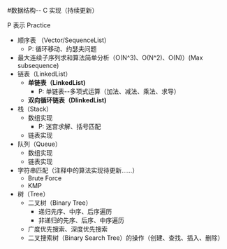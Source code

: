 #数据结构-- C 实现（持续更新）

P 表示 Practice

* 顺序表 （Vector/SequenceList）
    - P: 循环移动、约瑟夫问题
* 最大连续子序列求和算法简单分析（O(N^3)、O(N^2)、O(N)）(Max subsequence)
* 链表（LinkedList） 
    - **单链表（LinkedList)**
        + P: 单链表--多项式运算（加法、减法、乘法、求导）
    - **双向循环链表（DlinkedList)** 
* 栈（Stack）
    - 数组实现
        + P: 迷宫求解、括号匹配
    - 链表实现 
* 队列（Queue）
    - 数组实现
    - 链表实现 
* 字符串匹配（注释中的算法实现待更新......）
    - Brute Force
    - KMP
* 树（Tree）
    - 二叉树（Binary Tree）
        - 递归先序、中序、后序遍历
        - 非递归的先序、后序、中序遍历
    - 广度优先搜索、深度优先搜索
    - 二叉搜索树（Binary Search Tree）的操作（创建、查找、插入、删除）